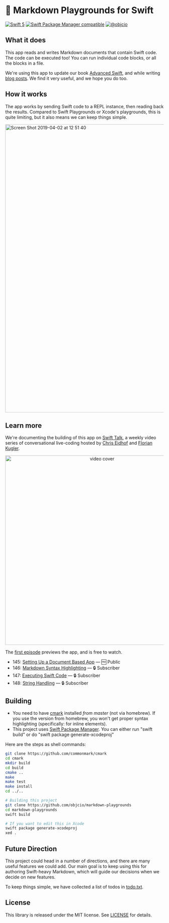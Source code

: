 # 🎰 Markdown Playgrounds for Swift

[![Swift 5](https://img.shields.io/badge/swift-5-ED523F.svg?style=flat)](https://swift.org/download/) [![Swift Package Manager compatible](https://img.shields.io/badge/Swift%20Package%20Manager-compatible-brightgreen.svg)](https://github.com/apple/swift-package-manager) [![@objcio](https://img.shields.io/badge/contact-%40objcio-blue.svg?style=flat)](https://twitter.com/objcio)

## What it does

This app reads and writes Markdown documents that contain Swift code. The code can be executed too! You can run individual code blocks, or all the blocks in a file.

We're using this app to update our book [Advanced Swift](https://www.objc.io/books/advanced-swift/), and while writing [blog posts](https://www.objc.io/blog/archive/). We find it very useful, and we hope you do too.

## How it works

The app works by sending Swift code to a REPL instance, then reading back the results. Compared to Swift Playgrounds or Xcode's playgrounds, this is quite limiting, but it also means we can keep things simple.

<img width="912" alt="Screen Shot 2019-04-02 at 12 51 40" src="https://user-images.githubusercontent.com/5382/55397985-bdfca180-5547-11e9-8820-7cf3012c6e53.png">

## Learn more

We're documenting the building of this app on [Swift Talk](https://talk.objc.io/collections/markdown-playgrounds), a weekly video series of conversational live-coding hosted by [Chris Eidhof](https://twitter.com/chriseidhof) and [Florian Kugler](https://twitter.com/floriankugler).

<p align="center">
    <a href="https://talk.objc.io/episodes/S01E145-setting-up-a-document-based-app">
      <img width="600" alt="video cover" src="https://i.vimeocdn.com/video/769411132.jpg">
    </a>
</p>

The [first episode](https://talk.objc.io/episodes/S01E145-setting-up-a-document-based-app) previews the app, and is free to watch.

- 145: [Setting Up a Document Based App](https://talk.objc.io/episodes/S01E145-setting-up-a-document-based-app) — 🆓 Public
- 146: [Markdown Syntax Highlighting](https://talk.objc.io/episodes/S01E146-markdown-syntax-highlighting) — 🔒 Subscriber
- 147: [Executing Swift Code](https://talk.objc.io/episodes/S01E147-executing-swift-code) — 🔒 Subscriber
- 148: [String Handling](https://talk.objc.io/episodes/S01E148-string-handling) — 🔒 Subscriber


## Building

- You need to have [cmark](https://github.com/commonmark/cmark) installed *from master* (not via homebrew). If you use the version from homebrew, you won't get proper syntax highlighting (specifically: for inline elements).
- This project uses [Swift Package Manager](https://github.com/apple/swift-package-manager). You can either run "swift build" or do "swift package generate-xcodeproj"

Here are the steps as shell commands:

```sh
git clone https://github.com/commonmark/cmark
cd cmark
mkdir build
cd build
cmake ..
make
make test
make install
cd ../..

# Building this project
git clone https://github.com/objcio/markdown-playgrounds
cd markdown-playgrounds
swift build

# If you want to edit this in Xcode
swift package generate-xcodeproj
xed .
```

## Future Direction

This project could head in a number of directions, and there are many useful features we could add. Our main goal is to keep using this for authoring Swift-heavy Markdown, which will guide our decisions when we decide on new features.

To keep things simple, we have collected a list of todos in [todo.txt](todo.txt).

## License

This library is released under the MIT license. See [LICENSE](LICENSE) for details.
